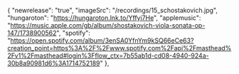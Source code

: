 {
  "newrelease": "true",
  "imageSrc": "/recordings/15_schostakovich.jpg",
  "hungaroton": "https://hungaroton.lnk.to/Yffyj7He",
  "applemusic": "https://music.apple.com/gb/album/shostakovich-viola-sonata-op-147/1738900562",
  "spotify": "https://open.spotify.com/album/3enSA0YfnYm9kSQ66eCe63?creation_point=https%3A%2F%2Fwww.spotify.com%2Fapi%2Fmasthead%2Fv1%2Fmasthead#login%3Fflow_ctx=7b55ab1d-cd08-4940-924a-30b8a90981d6%3A1714752189"
},